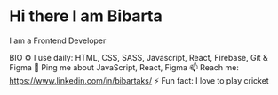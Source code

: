 # Hi there I am Bibarta

I am a Frontend Developer

BIO
⚙️ I use daily: HTML, CSS, SASS, Javascript, React, Firebase, Git & Figma
💬 Ping me about JavaScript, React, Figma
📫 Reach me: https://www.linkedin.com/in/bibartaks/
⚡️ Fun fact: I love to play cricket
